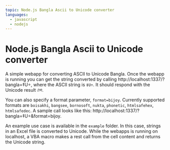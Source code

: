 ```yaml
---
topic: Node.js Bangla Ascii to Unicode converter
languages:
  - javascript
  - nodejs
---
```


# Node.js Bangla Ascii to Unicode converter

A simple webapp for converting ASCII to Unicode Bangla. Once the webapp is running you can get the string converted by calling http://localhost:1337/?bangla=‡U÷, where the ASCII string is `‡U÷`. It should respond with the Unicode result `টেস্ট`.

You can also specify a format parameter, `format=bijoy`. Currently supported formats are `boisakhi`, `bangsee`, `bornosoft`, `nukta`, `phonetic`, `htmlsafehex`, `htmlsafedec`. A sample call looks like this: http://localhost:1337/?bangla=‡U÷&format=bijoy.

An example use case is available in the `example` folder. In this case, strings in an Excel file is converted to Unicode. While the webapps is running on localhost, a VBA macro makes a rest call from the cell content and returns the Unicode string.